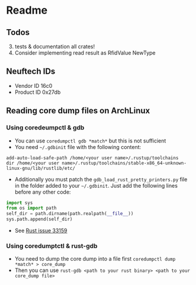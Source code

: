 # Readme

## Todos

3. tests & documentation all crates!
4. Consider implementing read result as RfidValue NewType

## Neuftech IDs

* Vendor ID 16c0
* Product ID 0x27db

## Reading core dump files on ArchLinux

### Using coredeumpctl & gdb

* You can use `coredumpctl gdb *match*` but this is not sufficient
* You need `~/.gdbinit` file with the following content:

```shell
add-auto-load-safe-path /home/<your user name>/.rustup/toolchains
dir /home/<your user name>/.rustup/toolchains/stable-x86_64-unknown-linux-gnu/lib/rustlib/etc/
```

* Additionally you must patch the `gdb_load_rust_pretty_printers.py` file in the folder added to your `~/.gdbinit`. Just add the following lines before any other code:

```python
import sys
from os import path
self_dir = path.dirname(path.realpath(__file__))
sys.path.append(self_dir)
```

* See [Rust issue 33159](https://github.com/rust-lang/rust/issues/33159)

### Using coredumptctl & rust-gdb

* You need to dump the core dump into a file first `coredumpctl dump *match* > core_dump`
* Then you can use `rust-gdb <path to your rust binary> <path to your core_dump file>`
